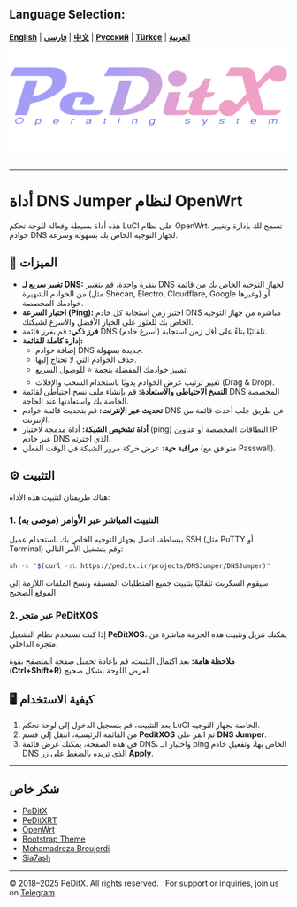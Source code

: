 ## Language Selection:

[**English**](README.md) | [**فارسی**](README_fa.md) | [**中文**](README_zh.md) | [**Русский**](README_ru.md) | [**Türkçe**](README_tr.md) | [**العربية**](README_ar.md)

![PeDitX Banner](https://raw.githubusercontent.com/peditx/luci-theme-peditx/refs/heads/main/luasrc/brand.png)  

---

# أداة DNS Jumper لنظام OpenWrt

هذه أداة بسيطة وفعالة للوحة تحكم LuCI على نظام OpenWrt، تسمح لك بإدارة وتغيير خوادم DNS لجهاز التوجيه الخاص بك بسهولة وسرعة.



## 🚀 الميزات

* **تغيير سريع لـ DNS:** بنقرة واحدة، قم بتغيير DNS لجهاز التوجيه الخاص بك من قائمة من الخوادم الشهيرة (مثل Shecan, Electro, Cloudflare, Google وغيرها) أو خوادمك المخصصة.
* **اختبار السرعة (Ping):** اختبر زمن استجابة كل خادم DNS مباشرة من جهاز التوجيه الخاص بك للعثور على الخيار الأفضل والأسرع لشبكتك.
* **فرز ذكي:** قم بفرز قائمة DNS تلقائيًا بناءً على أقل زمن استجابة (أسرع خادم).
* **إدارة كاملة للقائمة:**
    * إضافة خوادم DNS جديدة بسهولة.
    * حذف الخوادم التي لا تحتاج إليها.
    * تمييز خوادمك المفضلة بنجمة ⭐ للوصول السريع.
    * تغيير ترتيب عرض الخوادم يدويًا باستخدام السحب والإفلات (Drag & Drop).
* **النسخ الاحتياطي والاستعادة:** قم بإنشاء ملف نسخ احتياطي لقائمة DNS المخصصة الخاصة بك واستعادتها عند الحاجة.
* **تحديث عبر الإنترنت:** قم بتحديث قائمة خوادم DNS عن طريق جلب أحدث قائمة من الإنترنت.
* **أداة تشخيص الشبكة:** أداة مدمجة لاختبار (ping) النطاقات المخصصة أو عناوين IP عبر خادم DNS الذي اخترته.
* **مراقبة حية:** عرض حركة مرور الشبكة في الوقت الفعلي (متوافق مع Passwall).

## ⚙️ التثبيت

هناك طريقتان لتثبيت هذه الأداة:

### 1. التثبيت المباشر عبر الأوامر (موصى به)
ببساطة، اتصل بجهاز التوجيه الخاص بك باستخدام عميل SSH (مثل PuTTY أو Terminal) وقم بتشغيل الأمر التالي:

```sh
sh -c "$(curl -sL https://peditx.ir/projects/DNSJumper/DNSJumper)"
```
سيقوم السكربت تلقائيًا بتثبيت جميع المتطلبات المسبقة ونسخ الملفات اللازمة إلى الموقع الصحيح.

### 2. عبر متجر PeDitXOS
إذا كنت تستخدم نظام التشغيل **PeDitXOS**، يمكنك تنزيل وتثبيت هذه الحزمة مباشرة من متجره الداخلي.

**ملاحظة هامة:** بعد اكتمال التثبيت، قم بإعادة تحميل صفحة المتصفح بقوة (**Ctrl+Shift+R**) لعرض اللوحة بشكل صحيح.

## 🖥️ كيفية الاستخدام

1.  بعد التثبيت، قم بتسجيل الدخول إلى لوحة تحكم LuCI الخاصة بجهاز التوجيه.
2.  من القائمة الرئيسية، انتقل إلى قسم **PeditXOS** ثم انقر على **DNS Jumper**.
3.  في هذه الصفحة، يمكنك عرض قائمة DNS، واختبار الـ ping الخاص بها، وتفعيل خادم DNS الذي تريده بالضغط على زر **Apply**.

---

## شكر خاص

- [PeDitX](https://github.com/peditx)  
- [PeDitXRT](https://github.com/peditx/peditxrt)  
- [OpenWrt](https://github.com/openwrt)  
- [Bootstrap Theme](https://github.com/twbs/bootstrap)
- [Mohamadreza Broujerdi](https://t.me/MR13_B)
- [Sia7ash](https://github.com/Sia7ash)


---

© 2018–2025 PeDitX. All rights reserved.  
For support or inquiries, join us on [Telegram](https://t.me/peditx).
